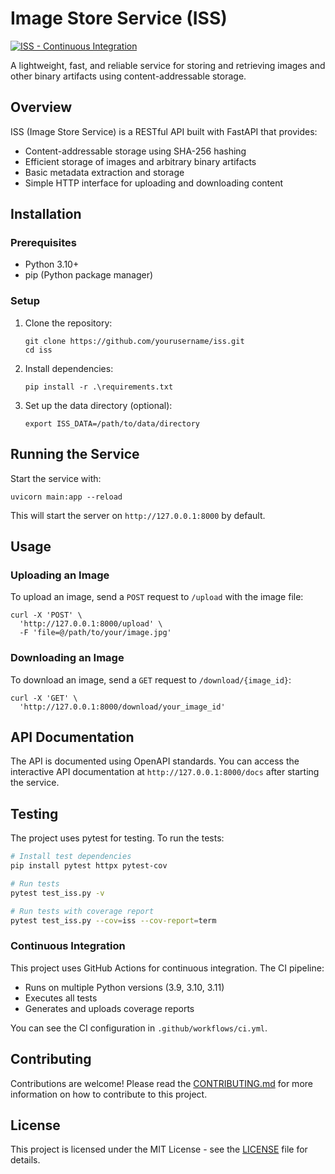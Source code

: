 # Image Store Service (ISS)

[![ISS - Continuous Integration](https://github.com/VitalyVorobyev/image_store_service/actions/workflows/ci.yml/badge.svg)](https://github.com/VitalyVorobyev/image_store_service/actions/workflows/ci.yml)

A lightweight, fast, and reliable service for storing and retrieving images and other binary artifacts using content-addressable storage.

## Overview

ISS (Image Store Service) is a RESTful API built with FastAPI that provides:

- Content-addressable storage using SHA-256 hashing
- Efficient storage of images and arbitrary binary artifacts
- Basic metadata extraction and storage
- Simple HTTP interface for uploading and downloading content

## Installation

### Prerequisites

- Python 3.10+
- pip (Python package manager)

### Setup

1. Clone the repository:
   ```
   git clone https://github.com/yourusername/iss.git
   cd iss
   ```

2. Install dependencies:
   ```
   pip install -r .\requirements.txt
   ```

3. Set up the data directory (optional):
   ```
   export ISS_DATA=/path/to/data/directory
   ```

## Running the Service

Start the service with:

```
uvicorn main:app --reload
```

This will start the server on `http://127.0.0.1:8000` by default.

## Usage

### Uploading an Image

To upload an image, send a `POST` request to `/upload` with the image file:

```
curl -X 'POST' \
  'http://127.0.0.1:8000/upload' \
  -F 'file=@/path/to/your/image.jpg'
```

### Downloading an Image

To download an image, send a `GET` request to `/download/{image_id}`:

```
curl -X 'GET' \
  'http://127.0.0.1:8000/download/your_image_id'
```

## API Documentation

The API is documented using OpenAPI standards. You can access the interactive API documentation at `http://127.0.0.1:8000/docs` after starting the service.

## Testing

The project uses pytest for testing. To run the tests:

```bash
# Install test dependencies
pip install pytest httpx pytest-cov

# Run tests
pytest test_iss.py -v

# Run tests with coverage report
pytest test_iss.py --cov=iss --cov-report=term
```

### Continuous Integration

This project uses GitHub Actions for continuous integration. The CI pipeline:
- Runs on multiple Python versions (3.9, 3.10, 3.11)
- Executes all tests
- Generates and uploads coverage reports

You can see the CI configuration in `.github/workflows/ci.yml`.

## Contributing

Contributions are welcome! Please read the [CONTRIBUTING.md](CONTRIBUTING.md) for more information on how to contribute to this project.

## License

This project is licensed under the MIT License - see the [LICENSE](LICENSE) file for details.

